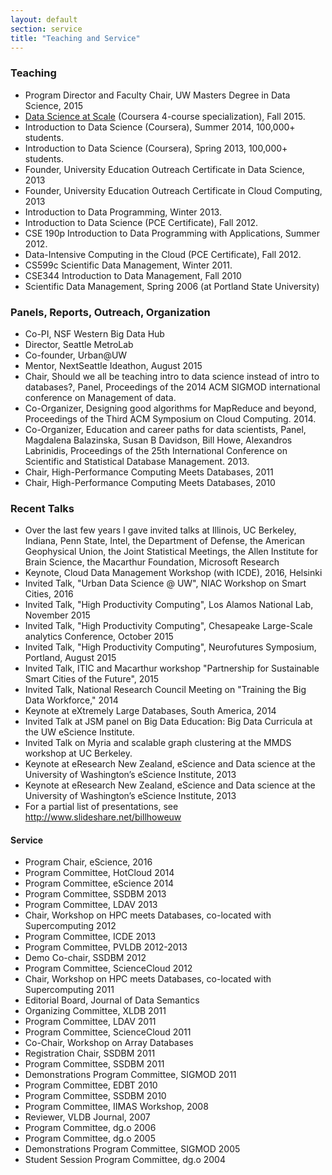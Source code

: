 ```yaml
---
layout: default
section: service
title: "Teaching and Service"
---
```


### Teaching

* Program Director and Faculty Chair, UW Masters Degree in Data Science, 2015
* [Data Science at Scale](https://www.coursera.org/specializations/data-science) (Coursera 4-course specialization), Fall 2015.
* Introduction to Data Science (Coursera), Summer 2014, 100,000+ students.
* Introduction to Data Science (Coursera), Spring 2013, 100,000+ students.
* Founder, University Education Outreach Certificate in Data Science, 2013
* Founder, University Education Outreach Certificate in Cloud Computing, 2013
* Introduction to Data Programming, Winter 2013.
* Introduction to Data Science (PCE Certificate), Fall 2012.
* CSE 190p Introduction to Data Programming with Applications, Summer 2012.
* Data-Intensive Computing in the Cloud (PCE Certificate), Fall 2012.
* CS599c Scientific Data Management, Winter 2011.
* CSE344 Introduction to Data Management, Fall 2010
* Scientific Data Management, Spring 2006 (at Portland State University)

### Panels, Reports, Outreach, Organization
* Co-PI, NSF Western Big Data Hub
* Director, Seattle MetroLab
* Co-founder, Urban@UW
* Mentor, NextSeattle Ideathon, August 2015
* Chair, Should we all be teaching intro to data science instead of intro to
databases?, Panel, Proceedings of the 2014 ACM SIGMOD international conference
on Management of data.
* Co-Organizer, Designing good algorithms for MapReduce and beyond, Proceedings
of the Third ACM Symposium on Cloud Computing. 2014.
* Co-Organizer, Education and career paths for data scientists, Panel, Magdalena
Balazinska, Susan B Davidson, Bill Howe, Alexandros Labrinidis, Proceedings
of the 25th International Conference on Scientific and Statistical
Database Management. 2013.
* Chair, High-Performance Computing Meets Databases, 2011
* Chair, High-Performance Computing Meets Databases, 2010

### Recent Talks 
* Over the last few years I gave invited talks at Illinois, UC Berkeley, Indiana,
Penn State, Intel, the Department of Defense, the American Geophysical
Union, the Joint Statistical Meetings, the Allen Institute for Brain Science,
the Macarthur Foundation, Microsoft Research
* Keynote, Cloud Data Management Workshop (with ICDE), 2016, Helsinki
* Invited Talk, "Urban Data Science @ UW", NIAC Workshop on Smart Cities, 2016
* Invited Talk, "High Productivity Computing", Los Alamos National Lab, November 2015
* Invited Talk, "High Productivity Computing", Chesapeake Large-Scale analytics Conference, October 2015
* Invited Talk, "High Productivity Computing", Neurofutures Symposium, Portland, August 2015
* Invited Talk, ITIC and Macarthur workshop "Partnership for Sustainable
Smart Cities of the Future", 2015
* Invited Talk, National Research Council Meeting on "Training the Big Data
Workforce," 2014
* Keynote at eXtremely Large Databases, South America, 2014
* Invited Talk at JSM panel on Big Data Education: Big Data Curricula at the
UW eScience Institute.
* Invited Talk on Myria and scalable graph clustering at the MMDS workshop at UC Berkeley.
* Keynote at eResearch New Zealand, eScience and Data science at the University of Washington’s eScience Institute, 2013
* Keynote at eResearch New Zealand, eScience and Data science at the University of Washington’s eScience Institute, 2013
* For a partial list of presentations, see http://www.slideshare.net/billhoweuw

#### Service

* Program Chair, eScience, 2016
* Program Committee, HotCloud 2014
* Program Committee, eScience 2014
* Program Committee, SSDBM 2013
* Program Committee, LDAV 2013
* Chair, Workshop on HPC meets Databases, co-located with Supercomputing 2012
* Program Committee, ICDE 2013
* Program Committee, PVLDB 2012-2013
* Demo Co-chair, SSDBM 2012
* Program Committee, ScienceCloud 2012
* Chair, Workshop on HPC meets Databases, co-located with Supercomputing 2011
* Editorial Board, Journal of Data Semantics
* Organizing Committee, XLDB 2011
* Program Committee, LDAV 2011
* Program Committee, ScienceCloud 2011
* Co-Chair, Workshop on Array Databases
* Registration Chair, SSDBM 2011
* Program Committee, SSDBM 2011
* Demonstrations Program Committee, SIGMOD 2011
* Program Committee, EDBT 2010
* Program Committee, SSDBM 2010
* Program Committee, IIMAS Workshop, 2008
* Reviewer, VLDB Journal, 2007
* Program Committee, dg.o 2006
* Program Committee, dg.o 2005
* Demonstrations Program Committee, SIGMOD 2005
* Student Session Program Committee, dg.o 2004

